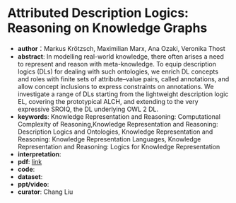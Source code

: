 # Attributed Description Logics: Reasoning on Knowledge Graphs
* **author**：Markus Krötzsch, Maximilian Marx, Ana Ozaki, Veronika Thost
* **abstract**: In modelling real-world knowledge, there often arises a need to represent and reason with meta-knowledge. To equip description logics (DLs) for dealing with such ontologies, we enrich DL concepts and roles with finite sets of attribute–value pairs, called annotations, and allow concept inclusions to express constraints on annotations. We investigate a range of DLs starting from the lightweight description logic EL, covering the prototypical ALCH, and extending to the very expressive SROIQ, the DL underlying OWL 2 DL.
* **keywords**: Knowledge Representation and Reasoning: Computational Complexity of Reasoning,Knowledge Representation and Reasoning: Description Logics and Ontologies, Knowledge Representation and Reasoning: Knowledge Representation Languages, Knowledge Representation and Reasoning: Logics for Knowledge Representation
* **interpretation**: 
* **pdf**:  [link](https://www.ijcai.org/Proceedings/2018/0743.pdf)
* **code**: 
* **dataset**: 
* **ppt/video**: 
* **curator**: Chang Liu

